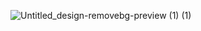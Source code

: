 ![Untitled_design-removebg-preview (1) (1)](https://github.com/user-attachments/assets/95252edd-33e3-45c3-97c1-2e27c6b14709)
